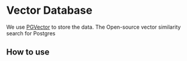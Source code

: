 # Vector Database

We use [PGVector]( https://github.com/pgvector/pgvector) to store the data. The Open-source vector similarity search for Postgres

## How to use
